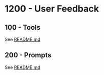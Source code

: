 # 1200 - User Feedback 

## 100 - Tools

See [README.md](./100/README.md)

## 200 - Prompts

See [README.md](./200/README.md)

